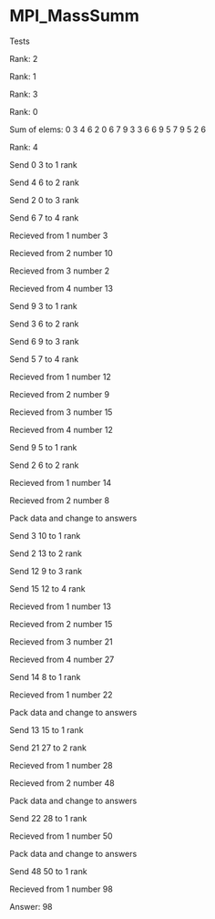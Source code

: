 # MPI_MassSumm

Tests

Rank: 2

Rank: 1

Rank: 3

Rank: 0

Sum of elems: 0 3 4 6 2 0 6 7 9 3 3 6 6 9 5 7 9 5 2 6

Rank: 4

Send 0 3 to 1 rank

Send 4 6 to 2 rank

Send 2 0 to 3 rank

Send 6 7 to 4 rank

Recieved from 1 number 3

Recieved from 2 number 10

Recieved from 3 number 2

Recieved from 4 number 13

Send 9 3 to 1 rank

Send 3 6 to 2 rank

Send 6 9 to 3 rank

Send 5 7 to 4 rank

Recieved from 1 number 12

Recieved from 2 number 9

Recieved from 3 number 15

Recieved from 4 number 12

Send 9 5 to 1 rank

Send 2 6 to 2 rank

Recieved from 1 number 14

Recieved from 2 number 8

Pack data and change to answers

Send 3 10 to 1 rank

Send 2 13 to 2 rank

Send 12 9 to 3 rank

Send 15 12 to 4 rank

Recieved from 1 number 13

Recieved from 2 number 15

Recieved from 3 number 21

Recieved from 4 number 27

Send 14 8 to 1 rank

Recieved from 1 number 22

Pack data and change to answers

Send 13 15 to 1 rank

Send 21 27 to 2 rank

Recieved from 1 number 28

Recieved from 2 number 48

Pack data and change to answers

Send 22 28 to 1 rank

Recieved from 1 number 50

Pack data and change to answers

Send 48 50 to 1 rank

Recieved from 1 number 98

Answer: 98
